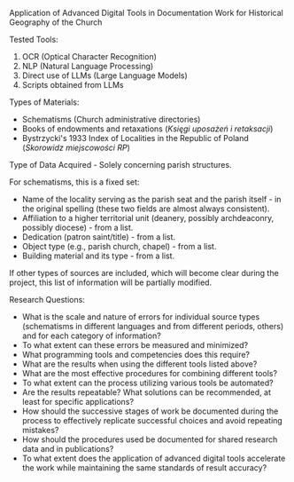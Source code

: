 Application of Advanced Digital Tools in Documentation Work for Historical Geography of the Church

Tested Tools:

1.  OCR (Optical Character Recognition)
2.  NLP (Natural Language Processing)
3.  Direct use of LLMs (Large Language Models)
4.  Scripts obtained from LLMs

Types of Materials:

*   Schematisms (Church administrative directories)
*   Books of endowments and retaxations (*Księgi uposażeń i retaksacji*)
*   Bystrzycki's 1933 Index of Localities in the Republic of Poland (*Skorowidz miejscowości RP*)

Type of Data Acquired - Solely concerning parish structures.

For schematisms, this is a fixed set:

*   Name of the locality serving as the parish seat and the parish itself - in the original spelling (these two fields are almost always consistent).
*   Affiliation to a higher territorial unit (deanery, possibly archdeaconry, possibly diocese) - from a list.
*   Dedication (patron saint/title) - from a list.
*   Object type (e.g., parish church, chapel) - from a list.
*   Building material and its type - from a list.

If other types of sources are included, which will become clear during the project, this list of information will be partially modified.

Research Questions:

*   What is the scale and nature of errors for individual source types (schematisms in different languages and from different periods, others) and for each category of information?
*   To what extent can these errors be measured and minimized?
*   What programming tools and competencies does this require?
*   What are the results when using the different tools listed above?
*   What are the most effective procedures for combining different tools?
*   To what extent can the process utilizing various tools be automated?
*   Are the results repeatable? What solutions can be recommended, at least for specific applications?
*   How should the successive stages of work be documented during the process to effectively replicate successful choices and avoid repeating mistakes?
*   How should the procedures used be documented for shared research data and in publications?
*   To what extent does the application of advanced digital tools accelerate the work while maintaining the same standards of result accuracy?